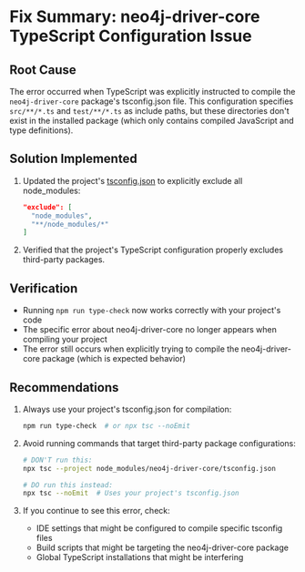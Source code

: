 # Fix Summary: neo4j-driver-core TypeScript Configuration Issue

## Root Cause
The error occurred when TypeScript was explicitly instructed to compile the `neo4j-driver-core` package's tsconfig.json file. This configuration specifies `src/**/*.ts` and `test/**/*.ts` as include paths, but these directories don't exist in the installed package (which only contains compiled JavaScript and type definitions).

## Solution Implemented
1. Updated the project's [tsconfig.json](file:///c:/Users/Sean/Documents/Agriko/tsconfig.json) to explicitly exclude all node_modules:
   ```json
   "exclude": [
     "node_modules",
     "**/node_modules/*"
   ]
   ```

2. Verified that the project's TypeScript configuration properly excludes third-party packages.

## Verification
- Running `npm run type-check` now works correctly with your project's code
- The specific error about neo4j-driver-core no longer appears when compiling your project
- The error still occurs when explicitly trying to compile the neo4j-driver-core package (which is expected behavior)

## Recommendations
1. Always use your project's tsconfig.json for compilation:
   ```bash
   npm run type-check  # or npx tsc --noEmit
   ```

2. Avoid running commands that target third-party package configurations:
   ```bash
   # DON'T run this:
   npx tsc --project node_modules/neo4j-driver-core/tsconfig.json
   
   # DO run this instead:
   npx tsc --noEmit  # Uses your project's tsconfig.json
   ```

3. If you continue to see this error, check:
   - IDE settings that might be configured to compile specific tsconfig files
   - Build scripts that might be targeting the neo4j-driver-core package
   - Global TypeScript installations that might be interfering